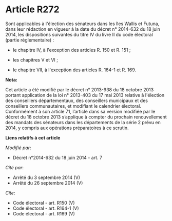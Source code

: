 # Article R272

Sont applicables à l'élection des sénateurs dans les îles Wallis et Futuna, dans leur rédaction en vigueur à la date du
décret n° 2014-632 du 18 juin 2014, les dispositions suivantes du titre IV du livre II du code électoral (partie
réglementaire) :

- le chapitre IV, à l'exception des articles R. 150 et R. 151 ;

- les chapitres V et VI ;

- le chapitre VII, à l'exception des articles R. 164-1 et R. 169.

**Nota:**

Cet article a été modifié par le décret n° 2013-938 du 18 octobre 2013 portant application de la loi n° 2013-403 du 17 mai
2013 relative à l'élection des conseillers départementaux, des conseillers municipaux et des conseillers communautaires, et
modifiant le calendrier électoral. Conformément à son article 71, l’article dans sa version modifiée par le décret du 18
octobre 2013 s’applique à compter du prochain renouvellement des mandats des sénateurs dans les départements de la série 2
prévu en 2014, y compris aux opérations préparatoires à ce scrutin.

**Liens relatifs à cet article**

_Modifié par_:

  - Décret n°2014-632 du 18 juin 2014 - art. 7

_Cité par_:

  - Arrêté du 3 septembre 2014 (V)
  - Arrêté du 26 septembre 2014 (V)

_Cite_:

  - Code électoral - art. R150 (V)
  - Code électoral - art. R164-1 (V)
  - Code électoral - art. R169 (V)
